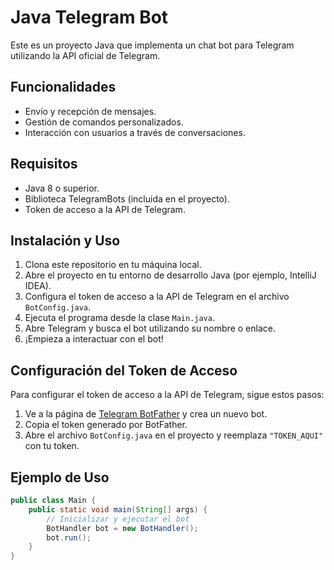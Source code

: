 # Java Telegram Bot

Este es un proyecto Java que implementa un chat bot para Telegram utilizando la API oficial de Telegram.

## Funcionalidades

- Envío y recepción de mensajes.
- Gestión de comandos personalizados.
- Interacción con usuarios a través de conversaciones.

## Requisitos

- Java 8 o superior.
- Biblioteca TelegramBots (incluida en el proyecto).
- Token de acceso a la API de Telegram.

## Instalación y Uso

1. Clona este repositorio en tu máquina local.
2. Abre el proyecto en tu entorno de desarrollo Java (por ejemplo, IntelliJ IDEA).
3. Configura el token de acceso a la API de Telegram en el archivo `BotConfig.java`.
4. Ejecuta el programa desde la clase `Main.java`.
5. Abre Telegram y busca el bot utilizando su nombre o enlace.
6. ¡Empieza a interactuar con el bot!

## Configuración del Token de Acceso

Para configurar el token de acceso a la API de Telegram, sigue estos pasos:

1. Ve a la página de [Telegram BotFather](https://t.me/botfather) y crea un nuevo bot.
2. Copia el token generado por BotFather.
3. Abre el archivo `BotConfig.java` en el proyecto y reemplaza `"TOKEN_AQUI"` con tu token.

## Ejemplo de Uso

```java
public class Main {
    public static void main(String[] args) {
        // Inicializar y ejecutar el bot
        BotHandler bot = new BotHandler();
        bot.run();
    }
}



